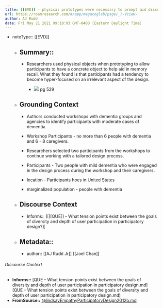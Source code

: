 ```yaml
---
title: [[EVD]] - physical prototypes were necessary to prompt aid discussion with codesigners with dementia, but also led to fixation on unfinished aspects of the design - [[@lindsayEmpathyParticipatoryDesign2012b]]
url: https://roamresearch.com/#/app/megacoglab/page/_7-VcieH-
author: AJ Rudd
date: Fri May 21 2021 09:18:03 GMT-0400 (Eastern Daylight Time)
---
```


- noteType:: [[EVD]]

    - ## Summary::

        - Researchers used physical objects when prototyping to allow participants to have a concrete object to help aid in memory recall. What they found is that participants had a tendency to become hyper-focused on an irrelevant aspect of the design.

            - ![](https://firebasestorage.googleapis.com/v0/b/firescript-577a2.appspot.com/o/imgs%2Fapp%2Fmegacoglab%2FH7KiNf5mF5.png?alt=media&token=1bfcee9f-4989-4062-8ab8-e6e19f2accc9) pg 529

    - ## **Grounding Context**

        - Authors conducted workshops with dementia groups and agencies to identify participants with moderate cases of dementia.

        - Workshop Participants - no more than 6 people with dementia and 6 - 8 caregivers.

        - Researchers selected two participants from the workshops to continue working with a tailored design process.

        - Participants - Two people with mild dementia who were engaged in the design process during the workshop and their caregivers.

        - location - Participants hoes in United States

        - marginalized population - people with dementia

    - ## **Discourse Context**

        - Informs:: [[[[QUE]] - What tension points exist between the goals of diversity and depth of user participation in participatory design?]]

    - ## Metadata::

        - author:: [[AJ Rudd Jr]] [[Joel Chan]]

###### Discourse Context

- **Informs::** [QUE - What tension points exist between the goals of diversity and depth of user participation in participatory design.md](QUE - What tension points exist between the goals of diversity and depth of user participation in participatory design.md)
- **FromSource::** [@lindsayEmpathyParticipatoryDesign2012b.md](@lindsayEmpathyParticipatoryDesign2012b.md)
